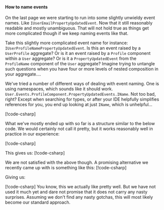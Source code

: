 ﻿#### How to name events

On the last page we were starting to run into some slightly unwieldy event names. Like `IUserEmailPropertyUpdatedEvent`. Now that it still reasonably readable and mostly unambiguous. That will not hold true as things get more complicated though if we keep naming events like that.

Take this slightly more complicated event name for instance: `IUserProfileNamePropertyUpdatedEvent`. Is this an event raised by a `UserProfile` aggregate? Or is it an event raised by a `Profile` component within a `User` aggregate? Or is it a `PropertyUpdatedEvent` from the `ProfileName` component of the `User` aggregate? Imagine trying to untangle such questions when you have four or more levels of nested composition in your aggregate.... 

We've tried a number of different ways of dealing with event naming. One is using namespaces, which sounds like it should work. `User.Events.ProfileComponent.PropertyUpdatedEvents.IName`. Not too bad, right? Except when searching for types, or after your IDE helpfully simplifies references for you, you end up looking at just `IName`, which is unhelpful...

[!code-csharp[](event-naming.cs#unhelpful)]

What we've mostly ended up with so far is a structure similar to the below code. We would certainly not call it pretty, but it works reasonably well in practice in our experience: 

[!code-csharp[](event-naming.cs#nested-events)]

This gives us:
[!code-csharp[](event-naming.cs#helpful)]

We are not satisfied with the above though. A promising alternative we recently came up with is something like this:
[!code-csharp[](event-naming.cs#nested-events2)]

Giving us:

[!code-csharp[](event-naming.cs#helpful2)]
You know, this we actually like pretty well. But we have not used it much yet and dare not promise that it does not carry any nasty surprises. Assuming we don't find any nasty gotchas, this will most likely become our standard approach.

